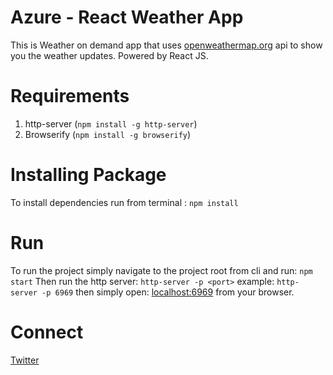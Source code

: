 **Azure - React Weather App**
=============================
This is Weather on demand app that uses [openweathermap.org](openweathermap.org) api to show you the weather updates.
Powered by React JS.

**Requirements**
================
1. http-server (`npm install -g http-server`)
2. Browserify (`npm install -g browserify`)

**Installing Package**
======================
To install dependencies run from terminal :
`npm install`

**Run**
=======
To run the project simply navigate to the project root from cli and run:
`npm start`
Then run the http server:
`http-server -p <port>`
example: 
`http-server -p 6969`
then simply open: 
[localhost:6969](localhost:6969)
from your browser.

**Connect**
===========
[Twitter](twitter.com/vaibhaved)
